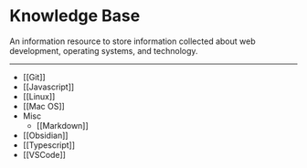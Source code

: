 # Knowledge Base

An information resource to store information collected about web development, operating systems, and technology.

---

- [[Git]]
- [[Javascript]]
- [[Linux]]
- [[Mac OS]]
- Misc
	- [[Markdown]]
- [[Obsidian]]
- [[Typescript]]
- [[VSCode]]